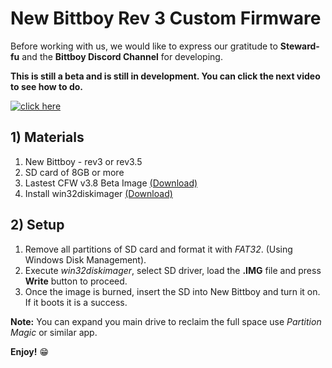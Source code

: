 # New Bittboy Rev 3 Custom Firmware

Before working with us, we would like to express our gratitude to **Steward-fu** and the **Bittboy Discord Channel** for developing.

**This is still a beta and is still in development. You can click the next video to see how to do.**

[![click here](https://i.imgur.com/82oLK3l.png)](https://youtu.be/cCNKwWwQIXI)

## 1) Materials
1. New Bittboy - rev3 or rev3.5
2. SD card of 8GB or more
3. Lastest CFW v3.8 Beta Image [(Download)](https://mega.nz/#!d4olHIrK!lVYn1_cJ7Gvi253OGHfT0SfNC-PstS4aNAHr4Lrfzy4)
4. Install win32diskimager [(Download)](https://sourceforge.net/projects/win32diskimager)

## 2) Setup
1. Remove all partitions of SD card and format it with _FAT32_. (Using Windows Disk Management).
2. Execute _win32diskimager_, select SD driver, load the **.IMG** file and press **Write** button to proceed.
3. Once the image is burned, insert the SD into New Bittboy and turn it on. If it boots it is a success.

**Note:** You can expand you main drive to reclaim the full space use _Partition Magic_ or similar app.

**Enjoy!** :grin:

